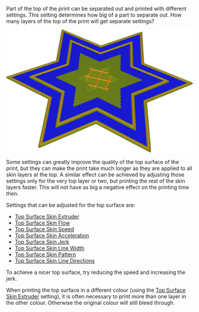 Part of the top of the print can be separated out and printed with different settings. This setting determines how big of a part to separate out. How many layers of the top of the print will get separate settings?

![The highest layer of the top is printed slower (blue) than the rest of the skin (green)](../images/roofing_layer_count.png)

Some settings can greatly improve the quality of the top surface of the print, but they can make the print take much longer as they are applied to all skin layers at the top. A similar effect can be achieved by adjusting those settings only for the very top layer or two, but printing the rest of the skin layers faster. This will not have as big a negative effect on the printing time then.

Settings that can be adjusted for the top surface are:
* [Top Surface Skin Extruder](roofing_extruder_nr.md)
* [Top Surface Skin Flow](roofing_material_flow.md)
* [Top Surface Skin Speed](speed_roofing.md)
* [Top Surface Skin Acceleration](acceleration_roofing.md)
* [Top Surface Skin Jerk](jerk_roofing.md)
* [Top Surface Skin Line Width](roofing_line_width.md)
* [Top Surface Skin Pattern](roofing_pattern.md)
* [Top Surface Skin Line Directions](roofing_angles.md)

To achieve a nicer top surface, try reducing the speed and increasing the jerk.

When printing the top surface in a different colour (using the [Top Surface Skin Extruder](roofing_extruder_nr.md) setting), it is often necessary to print more than one layer in the other colour. Otherwise the original colour will still bleed through.
